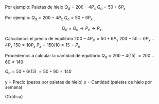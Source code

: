 Por ejemplo: Paletas de hielo
$Q_{d}= 200-4P_{x}$ 
$Q_{o}= 50 + 6P_{x}$ 

Por ejemplo:
$Q_{d}= 200 - 4P_{x}$
$Q_{o}= 50 + 6P_{x}$ 

$$Q_{d}= Q_{o}\rightarrow P_{e}\rightarrow P_{x}$$

Calculamos el precio de equilibrio
$200-4P_{X}=50+6P_{x}$
$200-50=6P_{x}-4P_{x}$
$150 = 10 P_{x}$
$P_{x}=150/10=15=P_{e}$


Procedemos a calcular la cantidad de equilibrio
$Q_{d}= 200-4(15)$
$=200-60 = 140$

$Q_{o}= 50+6(15)$
$=50+90 = 140$

y = Precio (pesos por paletas de hielo)
x = Cantidad (paletas de hielo por semana)

(Gráfica)


